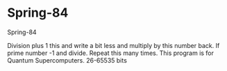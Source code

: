# Spring-84
Spring-84

Division plus 1 this and write a bit less and multiply by this number back. If prime number -1 and divide. Repeat this many times. This program is for Quantum Supercomputers. 26-65535 bits

